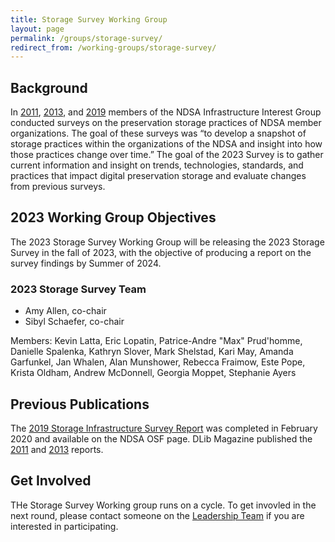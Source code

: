 ```yaml
---
title: Storage Survey Working Group
layout: page
permalink: /groups/storage-survey/
redirect_from: /working-groups/storage-survey/
---
```


## Background
In [2011](http://www.dlib.org/dlib/may13/altman/05altman.html), [2013](http://www.dlib.org/dlib/july17/gallinger/07gallinger.html), and [2019](https://osf.io/uwsg7/) members of the NDSA Infrastructure Interest Group conducted surveys on the preservation storage practices of NDSA member organizations. The goal of these surveys was “to develop a snapshot of storage practices within the organizations of the NDSA and insight into how those practices change over time.”  The goal of the 2023 Survey is to gather current information and insight on trends, technologies, standards, and practices that impact digital preservation storage and evaluate changes from previous surveys.

## 2023 Working Group Objectives 
The 2023 Storage Survey Working Group will be releasing the 2023 Storage Survey in the fall of 2023, with the objective of producing a report on the survey findings by Summer of 2024. 


### 2023 Storage Survey Team
- Amy Allen, co-chair
- Sibyl Schaefer, co-chair

Members: Kevin Latta, Eric Lopatin, Patrice-Andre "Max" Prud'homme, Danielle Spalenka, Kathryn Slover, Mark Shelstad, Kari May, Amanda Garfunkel, Jan Whalen, Alan Munshower, Rebecca Fraimow, Este Pope, Krista Oldham, Andrew McDonnell, Georgia Moppet, Stephanie Ayers 

## Previous Publications
The [2019 Storage Infrastructure Survey Report](https://osf.io/uwsg7/) was completed in February 2020 and available on the NDSA OSF page. DLib Magazine published the [2011](http://www.dlib.org/dlib/may13/altman/05altman.html) and [2013](http://www.dlib.org/dlib/july17/gallinger/07gallinger.html) reports. 


## Get Involved
THe Storage Survey Working group runs on a cycle.  To get invovled in the next round, please contact someone on the [Leadership Team](https://ndsa.org/about/leadership/) if you are interested in participating.

<!--### 2019 Storage Survey Team
- Laura Alagna, Chair, Northwestern University
- Annalise Berdini, Princeton University
- Sarah Dorpinghaus, University of Kentucky
- Adriane Hanson, University of Georgia
- Carol Kussmann, University of Minnesota
- Carol Mandel, New York University
- Jane Mandelbaum, Library of Congress
- Harish Maringanti, University of Utah
- David Mathews, Isabella Stewart Gardner Museum
- Krista Oldham, Haverford College
- Leah Prescott, Georgetown University Law Library
- Nathan Tallman, Penn State University
- Paige Walker, Boston College-->
